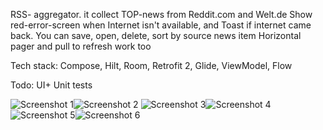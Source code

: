 RSS- aggregator. it collect TOP-news from Reddit.com and Welt.de
Show red-error-screen when Internet isn't available, and Toast if internet came back.
You can save, open, delete, sort by source news item
Horizontal pager and pull to refresh work too

Tech stack: Compose, Hilt, Room, Retrofit 2, Glide, ViewModel, Flow

Todo: UI+ Unit tests


![Screenshot 1](https://github.com/MaScFx/News_feed/assets/29680867/f2c06304-8178-488a-9ca2-d1b5098458e8)![Screenshot 2](https://github.com/MaScFx/News_feed/assets/29680867/f41ea873-3cf8-4d72-982d-c552955e2138)
![Screenshot 3](https://github.com/MaScFx/News_feed/assets/29680867/32920e25-72bb-4acd-aebd-6363ca9dae6b)![Screenshot 4](https://github.com/MaScFx/News_feed/assets/29680867/17885a8a-8f50-4e79-afda-8976deccb4d9)
![Screenshot 5](https://github.com/MaScFx/News_feed/assets/29680867/3d469c66-20df-4d83-98be-64091931c61b)![Screenshot 6](https://github.com/MaScFx/News_feed/assets/29680867/ee3e52fa-07b8-4659-9da5-debdfa467ad2)



